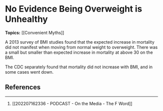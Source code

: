 # No Evidence Being Overweight is Unhealthy

**Topics:** [[Convenient Myths]]

A 2013 survey of BMI studies found that the expected increase in mortality did not manifest when moving from normal weight to overweight. There was a small but smaller than expected increase in mortality at above 30 on the BMI.

The CDC separately found that mortality did not increase with BMI, and in some cases went down.

## References
---
1. [[202207162336 - PODCAST - On the Media - The F Word]]